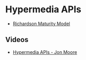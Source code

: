 # Hypermedia APIs

* [Richardson Maturity Model](http://martinfowler.com/articles/richardsonMaturityModel.html)

## Videos

* [Hypermedia APIs - Jon Moore](https://vimeo.com/20781278)